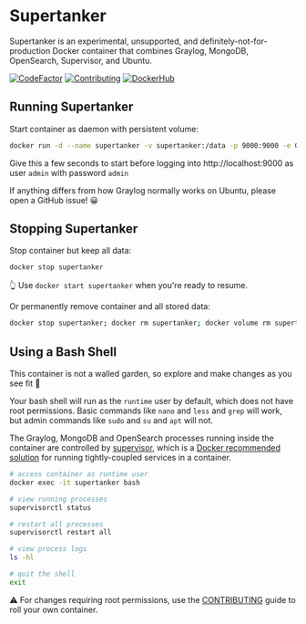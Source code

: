 # Supertanker
Supertanker is an experimental, unsupported, and definitely-not-for-production Docker container that combines Graylog, MongoDB, OpenSearch, Supervisor, and Ubuntu.

[![CodeFactor](https://www.codefactor.io/repository/github/RobDickinson/supertanker/badge)](https://www.codefactor.io/repository/github/RobDickinson/supertanker)
[![Contributing](https://img.shields.io/badge/contributions-welcome-green.svg)](https://github.com/RobDickinson/supertanker/blob/main/CONTRIBUTING.md)
[![DockerHub](https://img.shields.io/docker/v/robfromboulder/supertanker)](https://hub.docker.com/repository/docker/robfromboulder/supertanker/general)

## Running Supertanker

Start container as daemon with persistent volume:

```bash
docker run -d --name supertanker -v supertanker:/data -p 9000:9000 -e GRAYLOG_HTTP_EXTERNAL_URI="http://`hostname -s`:9000/" -e GRAYLOG_PASSWORD_SECRET="somepasswordpepper" -e GRAYLOG_ROOT_PASSWORD_SHA2="8c6976e5b5410415bde908bd4dee15dfb167a9c873fc4bb8a81f6f2ab448a918" -e TZ=UTC robfromboulder/supertanker:6.0.2
```

Give this a few seconds to start before logging into http://localhost:9000 as user `admin` with password `admin`

If anything differs from how Graylog normally works on Ubuntu, please open a GitHub issue! 😀

## Stopping Supertanker

Stop container but keep all data:
```bash
docker stop supertanker
```
👆 Use `docker start supertanker` when you're ready to resume.

Or permanently remove container and all stored data:
```bash
docker stop supertanker; docker rm supertanker; docker volume rm supertanker
```

## Using a Bash Shell

This container is not a walled garden, so explore and make changes as you see fit 💪

Your bash shell will run as the `runtime` user by default, which does not have root permissions. Basic commands like `nano` and `less` and `grep` will work,
but admin commands like `sudo` and `su` and `apt` will not.

The Graylog, MongoDB and OpenSearch processes running inside the container are controlled by [supervisor](http://supervisord.org/index.html), which is a
[Docker recommended solution](https://docs.docker.com/engine/containers/multi-service_container/) for running tightly-coupled services in a container.

```bash
# access container as runtime user
docker exec -it supertanker bash

# view running processes
supervisorctl status

# restart all processes
supervisorctl restart all

# view process logs
ls -hl

# quit the shell
exit
```

⚠️ For changes requiring root permissions, use the [CONTRIBUTING](CONTRIBUTING.md) guide to roll your own container.